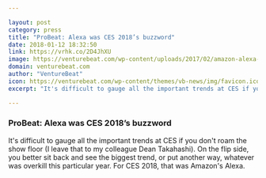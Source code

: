 ```yaml
---

layout: post
category: press
title: "ProBeat: Alexa was CES 2018’s buzzword"
date: 2018-01-12 18:32:50
link: https://vrhk.co/2D4JhXU
image: https://venturebeat.com/wp-content/uploads/2017/02/amazon-alexa-echo-e1507399267644.jpg?fit=780%2C439&strip=all
domain: venturebeat.com
author: "VentureBeat"
icon: https://venturebeat.com/wp-content/themes/vb-news/img/favicon.ico
excerpt: "It's difficult to gauge all the important trends at CES if you don't roam the show floor (I leave that to my colleague Dean Takahashi). On the flip side, you better sit back and see the biggest trend, or put another way, whatever was overkill this particular year. For CES 2018, that was Amazon's Alexa."

---
```


### ProBeat: Alexa was CES 2018’s buzzword

It's difficult to gauge all the important trends at CES if you don't roam the show floor (I leave that to my colleague Dean Takahashi). On the flip side, you better sit back and see the biggest trend, or put another way, whatever was overkill this particular year. For CES 2018, that was Amazon's Alexa.